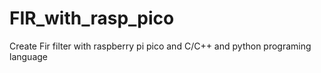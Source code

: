 # FIR_with_rasp_pico
 Create Fir filter with raspberry pi pico and C/C++ and python programing language
